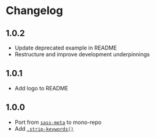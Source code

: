 # Changelog

<!-- The order of list items should be: Critical/Fixes, New, Update, Remove, Underpinnings -->
<!-- ## UNRELEASED -->

## 1.0.2

* Update deprecated example in README
* Restructure and improve development underpinnings

## 1.0.1

* Add logo to README

## 1.0.0

* Port from [`sass-meta`](https://www.npmjs.com/package/sass-meta) to mono-repo
* Add [`.strip-keywords()`](https://sass-fairy.com/api/meta/strip-keywords)
